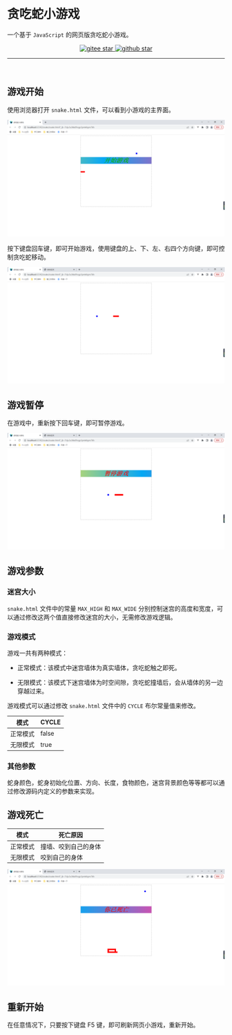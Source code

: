 # 贪吃蛇小游戏

一个基于 `JavaScript` 的网页版贪吃蛇小游戏。

<p align="center">
	<a target="_blank" href='https://gitee.com/herenpeng/snake'>
		<img src='https://gitee.com/herenpeng/snake/badge/star.svg' alt='gitee star'/>
	</a>
	<a target="_blank" href='https://github.com/herenpeng/snake'>
		<img src="https://img.shields.io/github/stars/herenpeng/snake.svg?logo=github" alt="github star"/>
	</a>
</p>
<hr/>

<br/>

## 游戏开始

使用浏览器打开 `snake.html` 文件，可以看到小游戏的主界面。

![游戏开始](./img/01.png)

按下键盘回车键，即可开始游戏，使用键盘的上、下、左、右四个方向键，即可控制贪吃蛇移动。

![选择方向](./img/02.png)

## 游戏暂停

在游戏中，重新按下回车键，即可暂停游戏。

![游戏暂停](./img/03.png)

## 游戏参数

### 迷宫大小

`snake.html` 文件中的常量 `MAX_HIGH` 和 `MAX_WIDE` 分别控制迷宫的高度和宽度，可以通过修改这两个值直接修改迷宫的大小，无需修改游戏逻辑。

### 游戏模式

游戏一共有两种模式：

- 正常模式：该模式中迷宫墙体为真实墙体，贪吃蛇触之即死。

- 无限模式：该模式下迷宫墙体为时空间隙，贪吃蛇撞墙后，会从墙体的另一边穿越过来。

游戏模式可以通过修改 `snake.html` 文件中的 `CYCLE` 布尔常量值来修改。

| 模式 | CYCLE |
| --- | --- |
| 正常模式 | false |
| 无限模式 | true |

### 其他参数

蛇身颜色，蛇身初始化位置、方向、长度，食物颜色，迷宫背景颜色等等都可以通过修改源码内定义的参数来实现。

## 游戏死亡

| 模式 | 死亡原因 |
| --- | --- |
| 正常模式 | 撞墙、咬到自己的身体 |
| 无限模式 | 咬到自己的身体 |

![游戏死亡](./img/04.png)

## 重新开始

在任意情况下，只要按下键盘 F5 键，即可刷新网页小游戏，重新开始。
